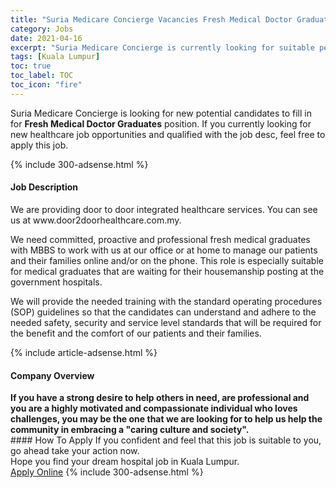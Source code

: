 ```yaml
---
title: "Suria Medicare Concierge Vacancies Fresh Medical Doctor Graduates" 
category: Jobs 
date: 2021-04-16 
excerpt: "Suria Medicare Concierge is currently looking for suitable person to fill in the Fresh Medical Doctor Graduates which positioned at Kuala Lumpur" 
tags: [Kuala Lumpur] 
toc: true 
toc_label: TOC 
toc_icon: "fire" 
--- 
```


<p>Suria Medicare Concierge is looking for new potential candidates to fill in for <b>Fresh Medical Doctor Graduates</b> position. If you currently looking for new healthcare job opportunities and qualified with the job desc, feel free to apply this job.
</p>{% include 300-adsense.html %} 
<div><div><h4>Job Description</h4></div><div><div><span><div><p>We are providing door to door integrated healthcare services. You can see us at www.door2doorhealthcare.com.my.</p><p>We need committed, proactive and professional fresh medical graduates with MBBS to work with us at our office or at home to manage our patients and their families online and/or on the phone. This role is especially suitable for medical graduates that are waiting for their housemanship posting at the government hospitals.</p><p>We will provide the needed training with the standard operating procedures (SOP) guidelines so that the candidates can understand and adhere to the needed safety, security and service level standards that will be required for the benefit and the comfort of our patients and their families.</p></div></span></div></div></div> 
{% include article-adsense.html %} 
<div><div><h4>Company Overview</h4></div><div><div><span><div><div><strong>If you have a strong desire to help others in need, are professional and you are a highly motivated and compassionate individual who loves challenges, you may be the one that we are looking for to help us help the community in embracing a "caring culture and society".</strong></div></div></span></div></div></div> 
#### How To Apply 
If you confident and feel that this job is suitable to you, go ahead take your action now. <br/> 
Hope you find your dream hospital job in Kuala Lumpur. <br/> 
<a href="https://www.jobstreet.com.my/en/job/fresh-medical-doctor-graduates-4539133?jobId=jobstreet-my-job-4539133" class="btn btn--warning" target="_blank" rel="nofollow noopenner">Apply Online</a> 
{% include 300-adsense.html %} 